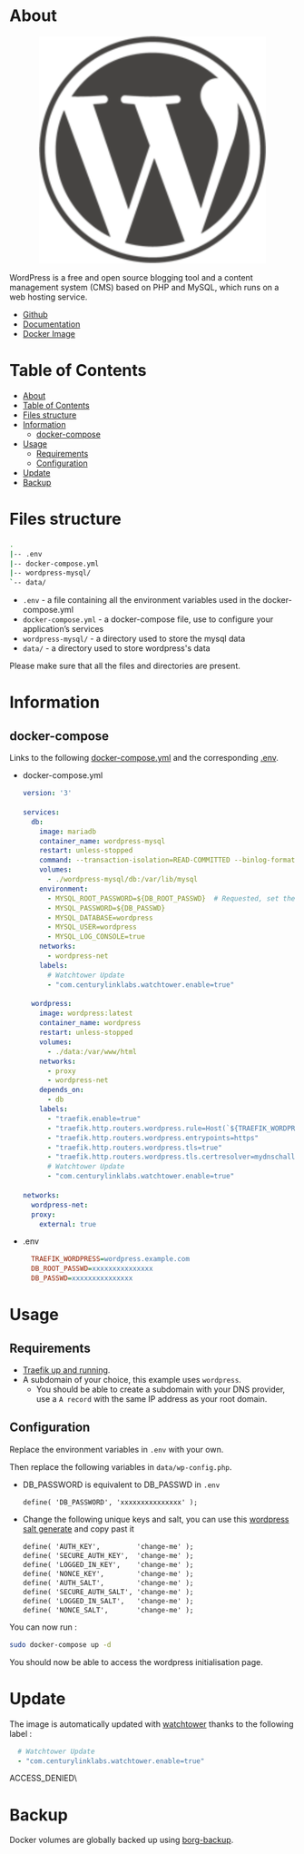 # About

<p align="center">
<img src="../_utilities/wordpress.png" width="400" alt="wordpress" title="wordpress" />
</p>

WordPress is a free and open source blogging tool and a content management system (CMS) based on PHP and MySQL, which runs on a web hosting service.

* [Github](https://github.com/WordPress/WordPress)
* [Documentation](https://codex.wordpress.org/)
* [Docker Image](https://hub.docker.com/_/wordpress)

# Table of Contents

<!-- TOC -->

- [About](#about)
- [Table of Contents](#table-of-contents)
- [Files structure](#files-structure)
- [Information](#information)
    - [docker-compose](#docker-compose)
- [Usage](#usage)
    - [Requirements](#requirements)
    - [Configuration](#configuration)
- [Update](#update)
- [Backup](#backup)

<!-- /TOC -->

# Files structure 

```bash
.
|-- .env
|-- docker-compose.yml
|-- wordpress-mysql/
`-- data/
```

- `.env` - a file containing all the environment variables used in the docker-compose.yml
- `docker-compose.yml` - a docker-compose file, use to configure your application’s services
- `wordpress-mysql/` - a directory used to store the mysql data
- `data/` - a directory used to store wordpress's data

Please make sure that all the files and directories are present.

# Information

## docker-compose
Links to the following [docker-compose.yml](docker-compose.yml) and the corresponding [.env](.env).

* docker-compose.yml
  ```yaml
  version: '3'

  services:
    db:
      image: mariadb
      container_name: wordpress-mysql
      restart: unless-stopped
      command: --transaction-isolation=READ-COMMITTED --binlog-format=ROW
      volumes:
        - ./wordpress-mysql/db:/var/lib/mysql
      environment:
        - MYSQL_ROOT_PASSWORD=${DB_ROOT_PASSWD}  # Requested, set the root's password of MySQL service.
        - MYSQL_PASSWORD=${DB_PASSWD}
        - MYSQL_DATABASE=wordpress
        - MYSQL_USER=wordpress
        - MYSQL_LOG_CONSOLE=true
      networks:
        - wordpress-net
      labels:
        # Watchtower Update
        - "com.centurylinklabs.watchtower.enable=true"

    wordpress:
      image: wordpress:latest
      container_name: wordpress
      restart: unless-stopped
      volumes:
        - ./data:/var/www/html
      networks:
        - proxy
        - wordpress-net
      depends_on:
        - db
      labels:
        - "traefik.enable=true"
        - "traefik.http.routers.wordpress.rule=Host(`${TRAEFIK_WORDPRESS}`)"
        - "traefik.http.routers.wordpress.entrypoints=https"
        - "traefik.http.routers.wordpress.tls=true"
        - "traefik.http.routers.wordpress.tls.certresolver=mydnschallenge"
        # Watchtower Update
        - "com.centurylinklabs.watchtower.enable=true"

  networks:
    wordpress-net:
    proxy:
      external: true
  ```
* .env
  ```ini
    TRAEFIK_WORDPRESS=wordpress.example.com
    DB_ROOT_PASSWD=xxxxxxxxxxxxxxx
    DB_PASSWD=xxxxxxxxxxxxxxx
  ```



# Usage

## Requirements
- [Traefik up and running](../traefik).
- A subdomain of your choice, this example uses `wordpress`.
    - You should be able to create a subdomain with your DNS provider, use a `A record` with the same IP address as your root domain.

## Configuration

Replace the environment variables in `.env` with your own.

Then replace the following variables in `data/wp-config.php`.

* DB_PASSWORD is equivalent to DB_PASSWD in `.env`
  ```
  define( 'DB_PASSWORD', 'xxxxxxxxxxxxxxx' );
  ```

* Change the following unique keys and salt, you can use this [wordpress salt generate](https://api.wordpress.org/secret-key/1.1/salt/) and copy past it
  ```
  define( 'AUTH_KEY',         'change-me' );
  define( 'SECURE_AUTH_KEY',  'change-me' );
  define( 'LOGGED_IN_KEY',    'change-me' );
  define( 'NONCE_KEY',        'change-me' );
  define( 'AUTH_SALT',        'change-me' );
  define( 'SECURE_AUTH_SALT', 'change-me' );
  define( 'LOGGED_IN_SALT',   'change-me' );
  define( 'NONCE_SALT',       'change-me' );
  ```

You can now run :

```bash
sudo docker-compose up -d
```

You should now be able to access the wordpress initialisation page.

# Update

The image is automatically updated with [watchtower](../watchtower) thanks to the following label :

```yaml
  # Watchtower Update
  - "com.centurylinklabs.watchtower.enable=true"
```
ACCESS_DENIED\
# Backup

Docker volumes are globally backed up using [borg-backup](../borg-backup). 